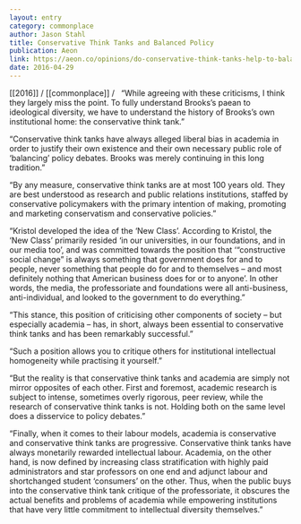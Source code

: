```yaml
---
layout: entry
category: commonplace
author: Jason Stahl
title: Conservative Think Tanks and Balanced Policy
publication: Aeon
link: https://aeon.co/opinions/do-conservative-think-tanks-help-to-balance-policy-debates
date: 2016-04-29
---
```


[[2016]] / [[commonplace]] / 
 
“While agreeing with these criticisms, I think they largely miss the point. To fully understand Brooks’s paean to ideological diversity, we have to understand the history of Brooks’s own institutional home: the conservative think tank.”

“Conservative think tanks have always alleged liberal bias in academia in order to justify their own existence and their own necessary public role of ‘balancing’ policy debates. Brooks was merely continuing in this long tradition.”

“By any measure, conservative think tanks are at most 100 years old. They are best understood as research and public relations institutions, staffed by conservative policymakers with the primary intention of making, promoting and marketing conservatism and conservative policies.”

“Kristol developed the idea of the ‘New Class’. According to Kristol, the ‘New Class’ primarily resided ‘in our universities, in our foundations, and in our media too’, and was committed towards the position that ‘“constructive social change” is always something that government does for and to people, never something that people do for and to themselves – and most definitely nothing that American business does for or to anyone’. In other words, the media, the professoriate and foundations were all anti-business, anti-individual, and looked to the government to do everything.”

“This stance, this position of criticising other components of society – but especially academia – has, in short, always been essential to conservative think tanks and has been remarkably successful.”

“Such a position allows you to critique others for institutional intellectual homogeneity while practising it yourself.”

“But the reality is that conservative think tanks and academia are simply not mirror opposites of each other. First and foremost, academic research is subject to intense, sometimes overly rigorous, peer review, while the research of conservative think tanks is not. Holding both on the same level does a disservice to policy debates.”

“Finally, when it comes to their labour models, academia is conservative and conservative think tanks are progressive. Conservative think tanks have always monetarily rewarded intellectual labour. Academia, on the other hand, is now defined by increasing class stratification with highly paid administrators and star professors on one end and adjunct labour and shortchanged student ‘consumers’ on the other. Thus, when the public buys into the conservative think tank critique of the professoriate, it obscures the actual benefits and problems of academia while empowering institutions that have very little commitment to intellectual diversity themselves.”

